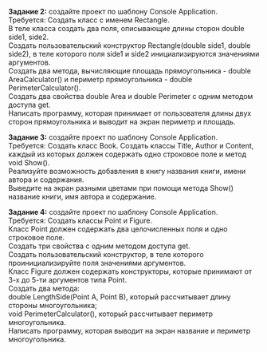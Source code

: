**Задание 2:** создайте проект по шаблону Console Application.  
Требуется: Создать класс с именем Rectangle.  
В теле класса создать два поля, описывающие длины сторон double side1, side2.  
Создать пользовательский конструктор Rectangle(double side1, double side2), в теле которого 
поля side1 и side2 инициализируются значениями аргументов.  
Создать два метода, вычисляющие площадь прямоугольника - double AreaCalculator() и периметр прямоугольника - double PerimeterCalculator().  
Создать два свойства double Area и double Perimeter с одним методом доступа get.  
Написать программу, которая принимает от пользователя длины двух сторон прямоугольника и выводит на экран периметр и площадь.
 
**Задание 3:** создайте проект по шаблону Console Application.  
Требуется: Создать класс Book. Создать классы Title, Author и Content, каждый из которых должен содержать одно строковое поле и метод void Show().  
Реализуйте возможность добавления в книгу названия книги, имени автора и содержания.  
Выведите  на  экран  разными  цветами  при  помощи  метода  Show()  название  книги,  имя  автора  и содержание.

**Задание 4:** создайте проект по шаблону Console Application.  
Требуется: Создать классы Point и Figure.  
Класс Point должен содержать два целочисленных поля и одно строковое поле.  
Создать три свойства с одним методом доступа get.  
Создать  пользовательский  конструктор,  в  теле  которого  проинициализируйте  поля  значениями аргументов.  
Класс  Figure  должен  содержать  конструкторы,  которые  принимают  от  3-х  до  5-ти аргументов типа Point.  
Создать два метода:  
double  LengthSide(Point  A,  Point  B),  который  рассчитывает  длину стороны  многоугольника;  
void  PerimeterCalculator(),  который  рассчитывает  периметр многоугольника.  
Написать программу, которая выводит на экран название и периметр многоугольника.
